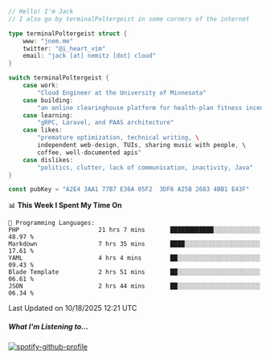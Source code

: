 ```go
// Hello! I'm Jack
// I also go by terminalPoltergeist in some corners of the internet

type terminalPoltergeist struct {
    www: "jnem.me"
    twitter: "@i_heart_vim"
    email: "jack [at] nemitz [dot] cloud"
}

switch terminalPoltergeist {
    case work:
        "Cloud Engineer at the University of Minnesota"
    case building:
        "an online clearinghouse platform for health-plan fitness incentive programs"
    case learning:
        "gRPC, Laravel, and PAAS architecture"
    case likes:
        "premature optimization, technical writing, \
        independent web-design, TUIs, sharing music with people, \
        coffee, well-documented apis"
    case dislikes:
        "politics, clutter, lack of communication, inactivity, Java"
}

const pubKey = "A2E4 3AA1 77B7 E36A 05F2  3DF6 A25B 2683 4BB1 E43F"
```

<!--START_SECTION:waka-->
📊 **This Week I Spent My Time On** 

```text
💬 Programming Languages: 
PHP                      21 hrs 7 mins       ████████████░░░░░░░░░░░░░   48.97 % 
Markdown                 7 hrs 35 mins       ████░░░░░░░░░░░░░░░░░░░░░   17.61 % 
YAML                     4 hrs 4 mins        ██░░░░░░░░░░░░░░░░░░░░░░░   09.43 % 
Blade Template           2 hrs 51 mins       ██░░░░░░░░░░░░░░░░░░░░░░░   06.61 % 
JSON                     2 hrs 44 mins       ██░░░░░░░░░░░░░░░░░░░░░░░   06.34 % 
```


 Last Updated on 10/18/2025 12:21 UTC
<!--END_SECTION:waka-->

##### What I'm Listening to...

[![spotify-github-profile](https://jnem.me/listening-item?maxAge=2592000)](https://jnem.me/listening)
